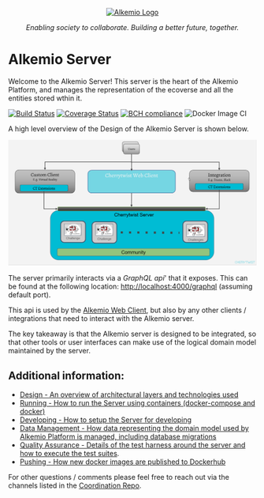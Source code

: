 <p align="center">
  <a href="http://alkem.io/" target="blank"><img src="https://alkem.io/uploads/logos/alkemio-logo.svg" width="400" alt="Alkemio Logo" /></a>
</p>
<p align="center"><i>Enabling society to collaborate. Building a better future, together.</i></p>

# Alkemio Server

Welcome to the Alkemio Server! This server is the heart of the Alkemio Platform, and manages the representation of the ecoverse and all the entities stored wthin it.

[![Build Status](https://travis-ci.com/alkemio/Server.svg?branch=develop)](https://travis-ci.com/alkemio/Server) [![Coverage Status](https://coveralls.io/repos/github/alkemio/Server/badge.svg?branch=develop)](https://coveralls.io/github/alkemio/Server?branch=develop) [![BCH compliance](https://bettercodehub.com/edge/badge/alkemio/Server?branch=develop)](https://bettercodehub.com/) ![Docker Image CI](https://github.com/alkem-io/Server/workflows/Docker%20Image%20CI/badge.svg?branch=master)

A high level overview of the Design of the Alkemio Server is shown below.

<p >
<img src="docs/images/ct-server-design.png" alt="Component Diagram" width="600" />
</p>

The server primarily interacts via a _*GraphQL api*_' that it exposes. This can be found at the following location: <http://localhost:4000/graphql> (assuming default port).

This api is used by the [Alkemio Web Client](http://github.com/alkem-io/Client.Web), but also by any other clients / integrations that need to interact with the Alkemio server.

The key takeaway is that the Alkemio server is designed to be integrated, so that other tools or user interfaces can make use of the logical domain model maintained by the server.

## **Additional information**:

- [Design - An overview of architectural layers and technologies used](docs/Design.md)
- [Running - How to run the Server using containers (docker-compose and docker)](docs/Running.md)
- [Developing - How to setup the Server for developing](docs/Developing.md)
- [Data Management - How data representing the domain model used by Alkemio Platform is managed, including database migrations](docs/DataManagement.md)
- [Quality Assurance - Details of the test harness around the server and how to execute the test suites](docs/QA.md).
- [Pushing - How new docker images are published to Dockerhub](docs/Publishing.md)

For other questions / comments please feel free to reach out via the channels listed in the [Coordination Repo](http://github.com/alkem-io/coordination).
